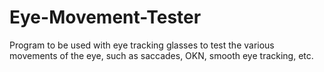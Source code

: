 # Eye-Movement-Tester
Program to be used with eye tracking glasses to test the various movements of the eye, such as saccades, OKN, smooth eye tracking, etc.
